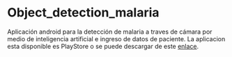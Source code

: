 # Object_detection_malaria
Aplicación android para la detección de malaria a traves de cámara por medio de inteligencia artificial e ingreso de datos de paciente. La aplicacion esta disponible es PlayStore o se puede descargar de este [enlace](https://play.google.com/store/apps/details?id=org.tensorflow.lite.miEjemplo.malariaDetection&pli=1 "enlace").
